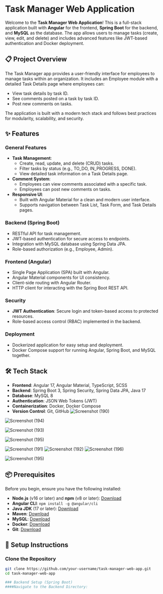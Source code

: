 # Task Manager Web Application

Welcome to the **Task Manager Web Application**! This is a full-stack application built with **Angular** for the frontend, **Spring Boot** for the backend, and **MySQL** as the database. The app allows users to manage tasks (create, view, edit, and delete) and includes advanced features like JWT-based authentication and Docker deployment.

## 📋 Project Overview

The Task Manager app provides a user-friendly interface for employees to manage tasks within an organization. It includes an Employee module with a detailed Task Details page where employees can:

- View task details by task ID.
- See comments posted on a task by task ID.
- Post new comments on tasks.

The application is built with a modern tech stack and follows best practices for modularity, scalability, and security.

## ✨ Features

### General Features
- **Task Management**:
  - Create, read, update, and delete (CRUD) tasks.
  - Filter tasks by status (e.g., TO_DO, IN_PROGRESS, DONE).
  - View detailed task information on a Task Details page.
- **Comment System**:
  - Employees can view comments associated with a specific task.
  - Employees can post new comments on tasks.
- **Responsive UI**:
  - Built with Angular Material for a clean and modern user interface.
  - Supports navigation between Task List, Task Form, and Task Details pages.

### Backend (Spring Boot)
- RESTful API for task management.
- JWT-based authentication for secure access to endpoints.
- Integration with MySQL database using Spring Data JPA.
- Role-based authorization (e.g., Employee, Admin).

### Frontend (Angular)
- Single Page Application (SPA) built with Angular.
- Angular Material components for UI consistency.
- Client-side routing with Angular Router.
- HTTP client for interacting with the Spring Boot REST API.

### Security
- **JWT Authentication**: Secure login and token-based access to protected resources.
- Role-based access control (RBAC) implemented in the backend.

### Deployment
- Dockerized application for easy setup and deployment.
- Docker Compose support for running Angular, Spring Boot, and MySQL together.

## 🛠️ Tech Stack

- **Frontend**: Angular 17, Angular Material, TypeScript, SCSS
- **Backend**: Spring Boot 3, Spring Security, Spring Data JPA, Java 17
- **Database**: MySQL 8
- **Authentication**: JSON Web Tokens (JWT)
- **Containerization**: Docker, Docker Compose
- **Version Control**: Git, GitHub
![Screenshot (190)](https://github.com/user-attachments/assets/24bbb6ec-16b3-4fcd-9f8c-664607353bb4)

![Screenshot (194)](https://github.com/user-attachments/assets/2c3df6a5-3607-429a-a2a3-0aeac27a7fff)


![Screenshot (193)](https://github.com/user-attachments/assets/b81c05de-71c8-4e32-b776-aced82c84311)

![Screenshot (195)](https://github.com/user-attachments/assets/8db091d3-3db2-4556-af03-d800c3a4e0b6)

![Screenshot (191)](https://github.com/user-attachments/assets/9cf74677-b1dd-4677-b9ec-f5277342ae9d)
![Screenshot (192)](https://github.com/user-attachments/assets/ebbe5f87-bcb0-4e35-9398-cf3437b1e3bf)
![Screenshot (196)](https://github.com/user-attachments/assets/1d7b7828-91c9-4297-a0ba-af0053a045f6)

![Screenshot (195)](https://github.com/user-attachments/assets/54a80011-200d-4685-80c9-e4ece2cd9515)









## 📦 Prerequisites

Before you begin, ensure you have the following installed:
- **Node.js** (v16 or later) and **npm** (v8 or later): [Download](https://nodejs.org/)
- **Angular CLI**: `npm install -g @angular/cli`
- **Java JDK** (17 or later): [Download](https://www.oracle.com/java/)
- **Maven**: [Download](https://maven.apache.org/)
- **MySQL**: [Download](https://dev.mysql.com/downloads/)
- **Docker**: [Download](https://www.docker.com/get-started)
- **Git**: [Download](https://git-scm.com/)

## 🚀 Setup Instructions

### Clone the Repository
```bash
git clone https://github.com/your-username/task-manager-web-app.git
cd task-manager-web-app

### Backend Setup (Spring Boot)
####Navigate to the Backend Directory:
